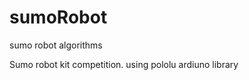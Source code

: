 sumoRobot
=========

sumo robot algorithms 

Sumo robot kit competition. using pololu ardiuno library
